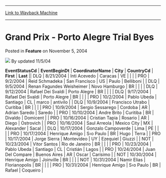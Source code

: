
---
[Link to Wayback Machine](https://web.archive.org/web/20220814044754/https://magic.wizards.com/en/articles/archive/feature/grand-prix-porto-alegre-trial-byes-2004-11-05)

[_metadata_:wayback_url]:- "https://magic.wizards.com/en/articles/archive/feature/grand-prix-porto-alegre-trial-byes-2004-11-05"
[_metadata_:wayback_raw_url]:- "https://web.archive.org/web/20220814044754id_/https://magic.wizards.com/en/articles/archive/feature/grand-prix-porto-alegre-trial-byes-2004-11-05"
[_metadata_:wayback_capture_timestamp]:- "2022-08-14 04:47:54+00:00"
[_metadata_:publish_date]:- "2004-11-05"
[_metadata_:description]:- "EventStatusCdEventBeginDtCoordinatorNameCityCountryCdFirstLastDLQ8/21/2004Inti AcevedoCaracasVEPRO9/2/2004Reid SchmadekaSan FranciscoUSPauloBelliboniDLQ9/5/2004Renan Fagundes WeisheimerNovo HamburgoBRDLQ9/12/2004Rafael Dei SvaldiPorto AlegreBRDLQ9/17/2004Rafael Dei SvaldiPorto AlegreBRPRO10/2/2004Pablo UbedaSantiagoCLmarcoantiviloDLQ10/9/2004Francisco"
[_metadata_:generator]:- "Drupal 7 (http://drupal.org)"
---


Grand Prix - Porto Alegre Trial Byes
====================================



 Posted in **Feature**
 on November 5, 2004 






![](https://media.magic.wizards.com/styles/auth_small/public/generic-avatar-150_427.png)
By updated 11/5/04













 **EventStatusCd** | **EventBeginDt** | **CoordinatorName** | **City** | **CountryCd** | **First** | **Last** || DLQ | 8/21/2004 | Inti Acevedo | Caracas | VE |  |  |
| PRO | 9/2/2004 | Reid Schmadeka | San Francisco | US | Paulo | Belliboni |
| DLQ | 9/5/2004 | Renan Fagundes Weisheimer | Novo Hamburgo | BR |  |  |
| DLQ | 9/12/2004 | Rafael Dei Svaldi | Porto Alegre | BR |  |  |
| DLQ | 9/17/2004 | Rafael Dei Svaldi | Porto Alegre | BR |  |  |
| PRO | 10/2/2004 | Pablo Ubeda | Santiago | CL | marco | antivilo |
| DLQ | 10/9/2004 | Francisco Utrabo | Curitiba | BR |  |  |
| PRO | 10/9/2004 | Sergio Sessarego | Cordoba | AR | Adrian Saredo | Saredo |
| PRO | 10/10/2004 | Andre Brito | Curitiba | BR | Divaldo | Domicent |
| PRO | 10/16/2004 | Cristian Tapia | Rosario | AR | Diego | Ostrovich |
| PRO | 10/16/2004 | Saul Arreola | Mexico City | MX | Alexander | Sacal |
| DLQ | 10/17/2004 | Gonzalo Campoverde | Lima | PE |  |  |
| PRO | 10/17/2004 | Henrique Amigo | S‹o Paulo | BR | Hugo | Terra |
| PRO | 10/17/2004 | Jorge Sierra | Montevideo | UY | Ezequiel | Giuzzi |
| NOT | 10/23/2004 | Vitor Santos | Rio de Janeiro | BR |  |  |
| PRO | 10/23/2004 | Pablo Ubeda | Santiago | CL | Cristián | Lagos |
| PRO | 10/24/2004 | Juan Del Compare | Buenos Aires | AR | Oscar | Carísimo |
| NOT | 10/30/2004 | Henrique Amigo | Joinville | BR |  |  |
| NOT | 10/31/2004 | Namir Elias | Florianopolis | BR |  |  |
| PRO | 10/31/2004 | Henrique Amigo | S‹o Paulo | BR | Rafael | Coqueiro |








